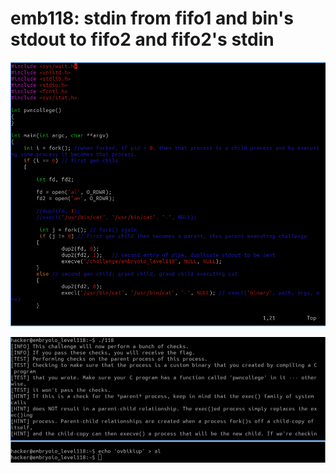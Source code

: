 # emb118: stdin from fifo1 and bin's stdout to fifo2 and fifo2's stdin

![](<../.gitbook/assets/image (2).png>)

![Then from the other terminal< send a string to first fifo.](<../.gitbook/assets/image (95).png>)
